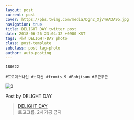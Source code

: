 ```yaml
---
layout: post
current: post
cover: https://pbs.twimg.com/media/Dgn2_XjV4AADA9o.jpg
navigation: true
title: DELIGHT DAY twitter post
date: 2018-06-26 23:04:32 +0900 KST
tags: 지선 DELIGHT-DAY photo
class: post-template
subclass: post tag-photo
author: auto-posting
---
```


```  
180622  
  
#프로미스나인 #노지선 #fromis_9 #Rohjisun #두근두근  

```

![0](https://pbs.twimg.com/media/Dgn2_XjV4AADA9o.jpg)


Post by DELIGHT DAY

> [DELIGHT DAY](https://twitter.com/delightday_JS)  
  로고크롭, 2차가공 금지